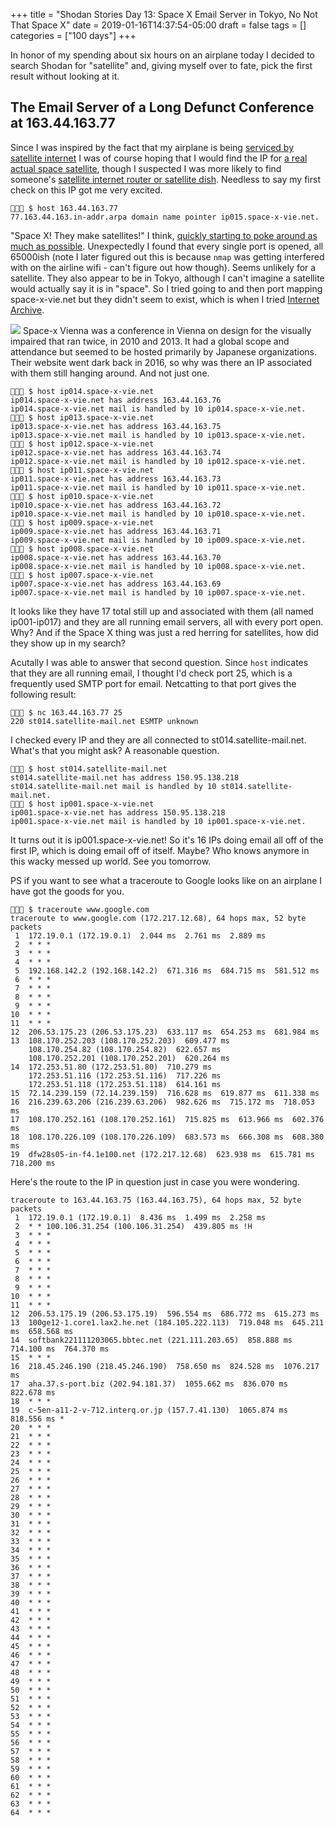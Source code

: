 +++
title = "Shodan Stories Day 13: Space X Email Server in Tokyo, No Not That Space X"
date = 2019-01-16T14:37:54-05:00
draft = false
tags = []
categories = ["100 days"]
+++

In honor of my spending about six hours on an airplane today I decided to search Shodan for "satellite" and, giving myself over to fate, pick the first result without looking at it.

## The Email Server of a Long Defunct Conference at 163.44.163.77
Since I was inspired by the fact that my airplane is being [serviced by satellite internet](https://en.wikipedia.org/wiki/Viasat,_Inc.) I was of course hoping that I would find the IP for [a real actual space satellite](https://www.quora.com/Do-communication-satellites-have-ip-addresses-If-so-what-are-they), though I suspected I was more likely to find someone's [satellite internet router or satellite dish](https://www.dish.com/internet/). Needless to say my first check on this IP got me very excited.
```
👻🌵🔮 $ host 163.44.163.77
77.163.44.163.in-addr.arpa domain name pointer ip015.space-x-vie.net.
```
"Space X! They make satellites!" I think, [quickly starting to poke around as much as possible](https://www.alphr.com/space/1008632/Elon-Musk-SpaceX-Starlink-internet). Unexpectedly I found that every single port is opened, all 65000ish (note I later figured out this is because `nmap` was getting interfered with on the airline wifi - can't figure out how though). Seems unlikely for a satellite. They also appear to be in Tokyo, although I can't imagine a satellite would actually say it is in "space". So I tried going to and then port mapping space-x-vie.net but they didn't seem to exist, which is when I tried [Internet Archive](https://web.archive.org/web/20101201080921/http://www.space-x-vie.net:80/s).

![](/images/100Days/Day13/space-x2010.png)
Space-x Vienna was a conference in Vienna on design for the visually impaired that ran twice, in 2010 and 2013. It had a global scope and attendance but seemed to be hosted primarily by Japanese organizations. Their website went dark back in 2016, so why was there an IP associated with them still hanging around. And not just one.
```
👻🌵🔮 $ host ip014.space-x-vie.net
ip014.space-x-vie.net has address 163.44.163.76
ip014.space-x-vie.net mail is handled by 10 ip014.space-x-vie.net.
👻🌵🔮 $ host ip013.space-x-vie.net
ip013.space-x-vie.net has address 163.44.163.75
ip013.space-x-vie.net mail is handled by 10 ip013.space-x-vie.net.
👻🌵🔮 $ host ip012.space-x-vie.net
ip012.space-x-vie.net has address 163.44.163.74
ip012.space-x-vie.net mail is handled by 10 ip012.space-x-vie.net.
👻🌵🔮 $ host ip011.space-x-vie.net
ip011.space-x-vie.net has address 163.44.163.73
ip011.space-x-vie.net mail is handled by 10 ip011.space-x-vie.net.
👻🌵🔮 $ host ip010.space-x-vie.net
ip010.space-x-vie.net has address 163.44.163.72
ip010.space-x-vie.net mail is handled by 10 ip010.space-x-vie.net.
👻🌵🔮 $ host ip009.space-x-vie.net
ip009.space-x-vie.net has address 163.44.163.71
ip009.space-x-vie.net mail is handled by 10 ip009.space-x-vie.net.
👻🌵🔮 $ host ip008.space-x-vie.net
ip008.space-x-vie.net has address 163.44.163.70
ip008.space-x-vie.net mail is handled by 10 ip008.space-x-vie.net.
👻🌵🔮 $ host ip007.space-x-vie.net
ip007.space-x-vie.net has address 163.44.163.69
ip007.space-x-vie.net mail is handled by 10 ip007.space-x-vie.net.
```
It looks like they have 17 total still up and associated with them (all named ip001-ip017) and they are all running email servers, all with every port open. Why? And if the Space X thing was just a red herring for satellites, how did they show up in my search?

Acutally I was able to answer that second question. Since `host` indicates that they are all running email, I thought I'd check port 25, which is a frequently used SMTP port for email. Netcatting to that port gives the following result:
```
👻🌵🔮 $ nc 163.44.163.77 25
220 st014.satellite-mail.net ESMTP unknown
```
I checked every IP and they are all connected to st014.satellite-mail.net. What's that you might ask? A reasonable question.
```
👻🌵🔮 $ host st014.satellite-mail.net
st014.satellite-mail.net has address 150.95.138.218
st014.satellite-mail.net mail is handled by 10 st014.satellite-mail.net.
👻🌵🔮 $ host ip001.space-x-vie.net
ip001.space-x-vie.net has address 150.95.138.218
ip001.space-x-vie.net mail is handled by 10 ip001.space-x-vie.net.
```
It turns out it is ip001.space-x-vie.net! So it's 16 IPs doing email all off of the first IP, which is doing email off of itself. Maybe? Who knows anymore in this wacky messed up world. See you tomorrow.


PS if you want to see what a traceroute to Google looks like on an airplane I have got the goods for you.
```
👻🌵🔮 $ traceroute www.google.com
traceroute to www.google.com (172.217.12.68), 64 hops max, 52 byte packets
 1  172.19.0.1 (172.19.0.1)  2.044 ms  2.761 ms  2.889 ms
 2  * * *
 3  * * *
 4  * * *
 5  192.168.142.2 (192.168.142.2)  671.316 ms  684.715 ms  581.512 ms
 6  * * *
 7  * * *
 8  * * *
 9  * * *
10  * * *
11  * * *
12  206.53.175.23 (206.53.175.23)  633.117 ms  654.253 ms  681.984 ms
13  108.170.252.203 (108.170.252.203)  609.477 ms
    108.170.254.82 (108.170.254.82)  622.657 ms
    108.170.252.201 (108.170.252.201)  620.264 ms
14  172.253.51.80 (172.253.51.80)  710.279 ms
    172.253.51.116 (172.253.51.116)  717.226 ms
    172.253.51.118 (172.253.51.118)  614.161 ms
15  72.14.239.159 (72.14.239.159)  716.628 ms  619.877 ms  611.338 ms
16  216.239.63.206 (216.239.63.206)  982.626 ms  715.172 ms  718.053 ms
17  108.170.252.161 (108.170.252.161)  715.825 ms  613.966 ms  602.376 ms
18  108.170.226.109 (108.170.226.109)  683.573 ms  666.308 ms  608.380 ms
19  dfw28s05-in-f4.1e100.net (172.217.12.68)  623.938 ms  615.781 ms  718.200 ms
```

Here's the route to the IP in question just in case you were wondering.
```🌵🔮 $ traceroute 163.44.163.75
traceroute to 163.44.163.75 (163.44.163.75), 64 hops max, 52 byte packets
 1  172.19.0.1 (172.19.0.1)  8.436 ms  1.499 ms  2.258 ms
 2  * * 100.106.31.254 (100.106.31.254)  439.805 ms !H
 3  * * *
 4  * * *
 5  * * *
 6  * * *
 7  * * *
 8  * * *
 9  * * *
10  * * *
11  * * *
12  206.53.175.19 (206.53.175.19)  596.554 ms  686.772 ms  615.273 ms
13  100ge12-1.core1.lax2.he.net (184.105.222.113)  719.048 ms  645.211 ms  658.568 ms
14  softbank221111203065.bbtec.net (221.111.203.65)  858.888 ms  714.100 ms  764.370 ms
15  * * *
16  218.45.246.190 (218.45.246.190)  758.650 ms  824.528 ms  1076.217 ms
17  aha.37.s-port.biz (202.94.181.37)  1055.662 ms  836.070 ms  822.678 ms
18  * * *
19  c-5en-a11-2-v-712.interq.or.jp (157.7.41.130)  1065.874 ms  818.556 ms *
20  * * *
21  * * *
22  * * *
23  * * *
24  * * *
25  * * *
26  * * *
27  * * *
28  * * *
29  * * *
30  * * *
31  * * *
32  * * *
33  * * *
34  * * *
35  * * *
36  * * *
37  * * *
38  * * *
39  * * *
40  * * *
41  * * *
42  * * *
43  * * *
44  * * *
45  * * *
46  * * *
47  * * *
48  * * *
49  * * *
50  * * *
51  * * *
52  * * *
53  * * *
54  * * *
55  * * *
56  * * *
57  * * *
58  * * *
59  * * *
60  * * *
61  * * *
62  * * *
63  * * *
64  * * *
```
